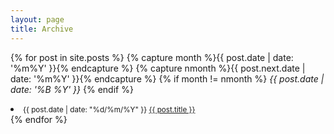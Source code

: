 ```yaml
---
layout: page
title: Archive
---
```


{% for post in site.posts %}
  {% capture month %}{{ post.date | date: '%m%Y' }}{% endcapture %}
  {% capture nmonth %}{{ post.next.date | date: '%m%Y' }}{% endcapture %}
    {% if month != nmonth %}
*{{ post.date | date: '%B %Y' }}*
    {% endif %}
  <li><small><span class="time">{{ post.date | date: "%d/%m/%Y" }}</span> <a href="{{ post.url }}">{{ post.title }}</a></small></li>
{% endfor %}